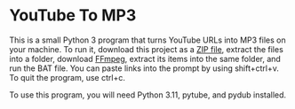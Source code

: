 # YouTube To MP3

This is a small Python 3 program that turns YouTube URLs into MP3 files on your machine. To run it, download this project as a [ZIP file](https://github.com/KINGTUT10101/YouTube-To-MP3/releases), extract the files into a folder, download [FFmpeg](https://ffmpeg.org/download.html#build-windows), extract its items into the same folder, and run the BAT file. You can paste links into the prompt by using shift+ctrl+v. To quit the program, use ctrl+c.

To use this program, you will need Python 3.11, pytube, and pydub installed.

